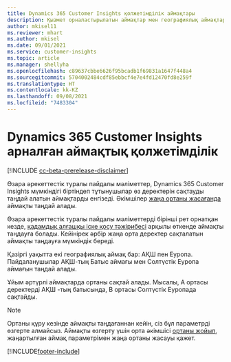 ```yaml
---
title: Dynamics 365 Customer Insights қолжетімділік аймақтары
description: Қызмет орналастырылатын аймақтар мен географиялық аймақтар туралы қосымша ақпарат.
author: mkisel11
ms.reviewer: mhart
ms.author: mkisel
ms.date: 09/01/2021
ms.service: customer-insights
ms.topic: article
ms.manager: shellyha
ms.openlocfilehash: c89637cbbe6626f95bcadb1f69831a1647f448a4
ms.sourcegitcommit: 5704002484cdf85ebbcf4e7e4fd12470fd8e259f
ms.translationtype: HT
ms.contentlocale: kk-KZ
ms.lasthandoff: 09/08/2021
ms.locfileid: "7483304"
---
```

# <a name="regional-availability-for-dynamics-365-customer-insights"></a>Dynamics 365 Customer Insights арналған аймақтық қолжетімділік

[!INCLUDE [cc-beta-prerelease-disclaimer](includes/cc-beta-prerelease-disclaimer.md)]

Өзара әрекеттестік туралы пайдалы мәліметтер, Dynamics 365 Customer Insights мүмкіндігі біртіндеп тұтынушылар өз деректерін сақтауды таңдай алатын аймақтарды енгізеді. Әкімшілер [жаңа ортаны жасағанда](manage-environments-workspaces.md#create-an-environment) аймақты таңдай алады. 

Өзара әрекеттестік туралы пайдалы мәліметтерді бірінші рет орнатқан кезде, [қадамдық алғашқы іске қосу тәжірибесі](quickstart.md) арқылы өткенде аймақты таңдауға болады. Кейінірек әрбір жаңа орта деректер сақталатын аймақты таңдауға мүмкіндік береді.

Қазіргі уақытта екі географиялық аймақ бар: АҚШ пен Еуропа. Пайдаланушылар АҚШ-тың Батыс аймағы мен Солтүстік Еуропа аймағын таңдай алады.

Ұйым әртүрлі аймақтарда ортаны сақтай алады. Мысалы, А ортасы деректерді АҚШ -тың батысында, В ортасы Солтүстік Еуропада сақтайды.

> [!NOTE]
> Ортаны құру кезінде аймақты таңдағаннан кейін, сіз бұл параметрді өзгерте алмайсыз. Аймақты өзгерту үшін орта әкімшісі [ортаны жойып](manage-environments-workspaces.md#delete-an-environment), жаңартылған аймақ параметрімен жаңа ортаны жасауы қажет.


[!INCLUDE[footer-include](../includes/footer-banner.md)]
